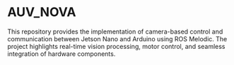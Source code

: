 # AUV_NOVA
This repository provides the implementation of camera-based control and communication between Jetson Nano and Arduino using ROS Melodic. The project highlights real-time vision processing, motor control, and seamless integration of hardware components. 

